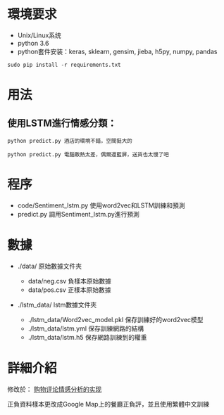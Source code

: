 # 環境要求
- Unix/Linux系统
- python 3.6
- python套件安装：keras, sklearn, gensim, jieba, h5py, numpy, pandas
```
sudo pip install -r requirements.txt
```
# 用法

## 使用LSTM進行情感分類：
```
python predict.py 酒店的環境不錯，空間挺大的
```
```
python predict.py 電腦散熱太差，偶爾還藍屏，送貨也太慢了吧
```
# 程序
- code/Sentiment_lstm.py 使用word2vec和LSTM訓練和預測
- predict.py  調用Sentiment_lstm.py進行預測

# 數據
- ./data/ 原始數據文件夾
  - data/neg.csv 負樣本原始數據
  - data/pos.csv 正樣本原始數據

- ./lstm_data/ lstm數據文件夾
  - ./lstm_data/Word2vec_model.pkl 保存訓練好的word2vec模型
  - ./lstm_data/lstm.yml  保存訓練網路的結構
  - ./lstm_data/lstm.h5  保存網路訓練到的權重

# 詳細介紹
修改於：
[购物评论情感分析的实现](http://buptldy.github.io/2016/07/20/2016-07-20-sentiment%20analysis/)

正負資料樣本更改成Google Map上的餐廳正負評，並且使用繁體中文訓練
